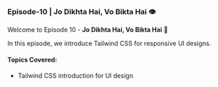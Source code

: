 
### Episode-10 | Jo Dikhta Hai, Vo Bikta Hai 👁️

Welcome to Episode 10 - **Jo Dikhta Hai, Vo Bikta Hai** 👀

In this episode, we introduce Tailwind CSS for responsive UI designs.

#### Topics Covered:
- Tailwind CSS introduction for UI design
